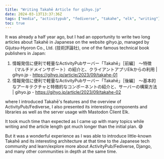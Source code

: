```yaml
---
title: "Writing Takahē Article for gihyo.jp"
date: 2024-03-13T13:37:36Z
tags: ["media", "activitypub", "fediverse", "takahe", "elk", "writing"]
toc: true
---
```


It was already a half year ago, but I had an opportunity to write two long articles about Takahē in Japanese on the website gihyo.jp, managed by Gijutsu-Hyoron Co., Ltd. (技術評論社), one of the famous technical book publishers in Japan:

<!--more-->

1. 情報発信に便利で軽量なActivityPubサーバー「Takahē」［前編］ ～特徴（マルチドメインサポート）の紹介と、クライアントアプリElkからの利用 | gihyo.jp - https://gihyo.jp/article/2023/09/takahe-01
2. 情報発信に便利で軽量なActivityPubサーバー「Takahē」［後編］ ～基本的なアーキテクチャと特徴的なコンポーネントの紹介と、サーバーの構築方法 | gihyo.jp - https://gihyo.jp/article/2023/09/takahe-02

where I introduced Takahē's features and the overview of ActivityPub/Fediverse, I also presented its interesting components and libraries as well as the server usage with Mastodon Client Elk.

It took much time than expected as I came up with many topics while writing and the article length got much longer than the initial plan. 😅

But it was a wonderful experience as I was able to introduce little-known Takahē and its interesting architecture at that time to the Japanese
tech community and learn/explore more about ActivityPub/Fediverse, Django, and many other communities in depth at the same time.
 